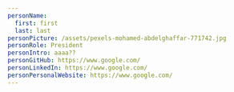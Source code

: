 ```yaml
---
personName:
  first: first
  last: last
personPicture: /assets/pexels-mohamed-abdelghaffar-771742.jpg
personRole: President
personIntro: aaaa??
personGitHub: https://www.google.com/
personLinkedIn: https://www.google.com/
personPersonalWebsite: https://www.google.com/
---
```

